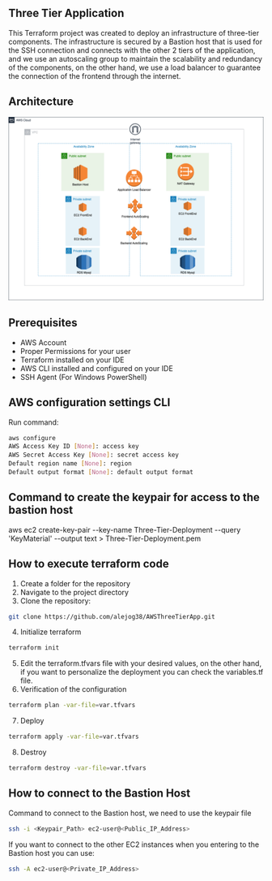 ## Three Tier Application

This Terraform project was created to deploy an infrastructure of three-tier components. The infrastructure is secured by a Bastion host that is used for the SSH connection and connects with the other 2 tiers of the application, and we use an autoscaling group to maintain the scalability and redundancy of the components, on the other hand, we use a load balancer to guarantee the connection of the frontend through the internet.

## Architecture
<img src="https://github.com/alejog38/AWSThreeTierApp/blob/main/ThreeTierApp.png">


## Prerequisites 

-   AWS Account
-   Proper Permissions for your user
-   Terraform installed on your IDE
-   AWS CLI installed and configured on your IDE
-   SSH Agent (For Windows PowerShell)


## AWS configuration settings CLI
Run command:
```sh 
aws configure
AWS Access Key ID [None]: access key
AWS Secret Access Key [None]: secret access key
Default region name [None]: region
Default output format [None]: default output format
```

## Command to create the keypair for access to the bastion host

aws ec2 create-key-pair --key-name Three-Tier-Deployment --query 'KeyMaterial' --output text > Three-Tier-Deployment.pem


## How to execute terraform code

1. Create a folder for the repository
2. Navigate to the project directory
3. Clone the repository:
 ```sh
git clone https://github.com/alejog38/AWSThreeTierApp.git
```

4. Initialize terraform
```sh 
terraform init
```
5. Edit the terraform.tfvars file with your desired values, on the other hand, if you want to personalize the deployment you can check the variables.tf file.
6. Verification of the configuration
```sh
terraform plan -var-file=var.tfvars
```
7. Deploy
```sh
terraform apply -var-file=var.tfvars
```
8. Destroy
```sh
terraform destroy -var-file=var.tfvars
```



## How to connect to the Bastion Host
Command to connect to the Bastion host, we need to use the keypair file
```sh
ssh -i <Keypair_Path> ec2-user@<Public_IP_Address>
```

If you want to connect to the other EC2 instances when you entering to the Bastion host you can use:
```sh
ssh -A ec2-user@<Private_IP_Address>
```